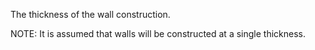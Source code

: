 The thickness of the wall construction.

NOTE: It is assumed that walls will be constructed at a single thickness.
